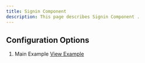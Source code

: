 ```yaml
---
title: Signin Component 
description: This page describes Signin Component .
---
```


## Configuration Options

1. Main Example [View Example](../components/signin/example-index)
